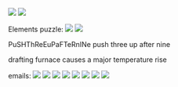 ![](https://i.imgur.com/sVPC1KZ.png)
![](https://i.imgur.com/aQb0m5z.png)

Elements puzzle:
![](https://i.imgur.com/S2mEKI5.png)
![](https://i.imgur.com/Cy5W87Z.jpeg)

PuSHThReEuPaFTeRnINe
push three up after nine

drafting furnace causes a major temperature rise

emails:
![](https://i.imgur.com/9JyqaU1.png)
![](https://i.imgur.com/wlJPdaI.png)
![](https://i.imgur.com/6xpIIC9.png)
![](https://i.imgur.com/Rjyqm12.png)
![](https://i.imgur.com/F6AT4vH.png)
![](https://i.imgur.com/HQ6pBv9.png)
![](https://i.imgur.com/xCHZd5l.png)
![](https://i.imgur.com/DB8kLrJ.png)
